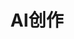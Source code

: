 ---
title: AI创作
layout: home
hero:
  name: AI创作
  text: 轻松入门ai创作
  tagline: 并利用它将自己的奇思妙想都创作出来
  image:
    src: /ai.webp
    alt: logo
  actions:
    - theme: brand
      text: AiCreate项目 →
      link: https://github.com/ShineYull/Ai-Create
    - theme: alt
      text: 关于AI创作
      link: /about-ai/about-ai.md

features:
  - icon: ⚡️
    title: AI绘画
    details: 该板块讲解一切关于AI绘画的内容。
    link: /Stable-Siffusion-Webui/getting-started.md
    linkText: 了解更多
  - icon: 🖖
    title: 语音识别
    details: 该板块讲解一切关于语音识别的内容。
    link: /Wenet/getting-started.md
    linkText: 了解更多
---